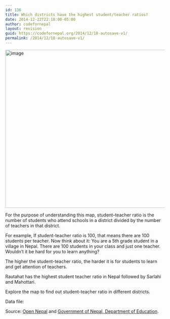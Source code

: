 ```yaml
---
id: 136
title: Which districts have the highest student/teacher ratios?
date: 2014-12-22T22:18:00-05:00
author: codefornepal
layout: revision
guid: https://codefornepal.org/2014/12/18-autosave-v1/
permalink: /2014/12/18-autosave-v1/
---
```

<img src="https://31.media.tumblr.com/765da15edea4193214c2f46b212f6538/tumblr_inline_n41wllCO5d1qb9ga0.jpg" alt="image" width="800" height="500" />

For the purpose of understanding this map, student–teacher ratio is the number of students who attend schools in a district divided by the number of teachers in that district.

For example, If student-teacher ratio is 100, that means there are 100 students per teacher. Now think about it: You are a 5th grade student in a village in Nepal. There are 100 students in your class and just one teacher. Wouldn’t it be hard for you to learn anything?

The higher the student-teacher ratio, the harder it is for students to learn and get attention of teachers.

Rautahat has the highest student teacher ratio in Nepal followed by Sarlahi and Mahottari.

Explore the map to find out student-teacher ratio in different districts.



Data file:

Source: <a href="opennepal.net" target="_blank">Open Nepal</a> and <a href="http://www.doe.gov.np/#" target="_blank">Government of Nepal, Department of Education</a>.
